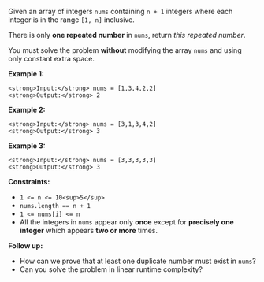 Given an array of integers `nums` containing `n + 1` integers where each integer is in the range `[1, n]` inclusive.

There is only **one repeated number** in `nums`, return _this repeated number_.

You must solve the problem **without** modifying the array `nums` and using only constant extra space.

**Example 1:**

```
<strong>Input:</strong> nums = [1,3,4,2,2]
<strong>Output:</strong> 2
```

**Example 2:**

```
<strong>Input:</strong> nums = [3,1,3,4,2]
<strong>Output:</strong> 3
```

**Example 3:**

```
<strong>Input:</strong> nums = [3,3,3,3,3]
<strong>Output:</strong> 3
```

**Constraints:**

-   `1 <= n <= 10<sup>5</sup>`
-   `nums.length == n + 1`
-   `1 <= nums[i] <= n`
-   All the integers in `nums` appear only **once** except for **precisely one integer** which appears **two or more** times.

**Follow up:**

-   How can we prove that at least one duplicate number must exist in `nums`?
-   Can you solve the problem in linear runtime complexity?